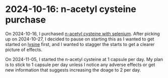 # 2024-10-16: n-acetyl cysteine purchase

On 2024-10-16, I purchased [n-acetyl cysteine with
selenium](https://www.amazon.com/gp/product/B0013OUQ3S/ref=ppx_yo_dt_b_asin_title_o02_s00?ie=UTF8&psc=1). After
picking up on 2024-10-27, I decided to pause on starting this as I
wanted to get started on [lysine](2024-10-16-lysine-purchase.md)
first, and I wanted to stagger the starts to get a clearer picture of
effects.

On 2024-11-05, I started the n-acetyl cysteine at 1 capsule per
day. My plan is to stick to 1 capsule per day unless I notice any
adverse effects or get new information that suggests increasing the
doage to 2 per day.
